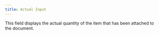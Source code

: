 ```yaml
---
title: Actual Input
---
```



This field displays the actual quantity of the item that has been attached to the document.
